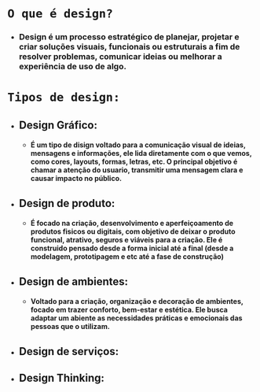 # ```O que é design?```
* ### Design é um processo estratégico de planejar, projetar e criar soluções visuais, funcionais ou estruturais a fim de resolver problemas, comunicar ideias ou melhorar a **experiência** de uso de algo.



# ```Tipos de design: ```


* ## Design Gráfico:
    *   #### É um tipo de disign voltado para a comunicação visual de ideias, mensagens e informações, ele lida diretamente com o que vemos, como cores, layouts, formas, letras, etc. O principal objetivo é chamar a atenção do usuario, transmitir uma mensagem clara e causar impacto no público.

* ## Design de produto:
     *   #### É focado na criação, desenvolvimento e aperfeiçoamento de produtos fisicos ou digitais, com objetivo de deixar o produto funcional, atrativo, seguros e viáveis para a criação. Ele é construido pensado desde a forma inicial até a final (desde a modelagem, prototipagem e etc até a fase de construção) 


* ## Design de ambientes:
    *   #### Voltado para a criação, organização e decoração de ambientes, focado em trazer conforto, bem-estar e estética. Ele busca adaptar um abiente as necessidades práticas e emocionais das pessoas que o utilizam.

* ## Design de serviços:

* ## Design Thinking:







